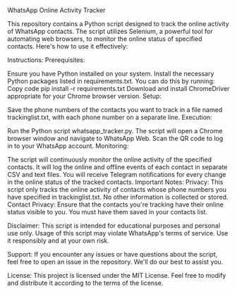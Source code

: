 WhatsApp Online Activity Tracker

This repository contains a Python script designed to track the online activity of WhatsApp contacts. The script utilizes Selenium, a powerful tool for automating web browsers, to monitor the online status of specified contacts. Here's how to use it effectively:

Instructions:
Prerequisites:

Ensure you have Python installed on your system.
Install the necessary Python packages listed in requirements.txt. You can do this by running:
Copy code
pip install -r requirements.txt
Download and install ChromeDriver appropriate for your Chrome browser version.
Setup:

Save the phone numbers of the contacts you want to track in a file named trackinglist.txt, with each phone number on a separate line.
Execution:

Run the Python script whatsapp_tracker.py.
The script will open a Chrome browser window and navigate to WhatsApp Web.
Scan the QR code to log in to your WhatsApp account.
Monitoring:

The script will continuously monitor the online activity of the specified contacts.
It will log the online and offline events of each contact in separate CSV and text files.
You will receive Telegram notifications for every change in the online status of the tracked contacts.
Important Notes:
Privacy: This script only tracks the online activity of contacts whose phone numbers you have specified in trackinglist.txt. No other information is collected or stored.
Contact Privacy: Ensure that the contacts you're tracking have their online status visible to you. You must have them saved in your contacts list.


Disclaimer:
This script is intended for educational purposes and personal use only. Usage of this script may violate WhatsApp's terms of service. Use it responsibly and at your own risk.

Support:
If you encounter any issues or have questions about the script, feel free to open an issue in the repository. We'll do our best to assist you.

License:
This project is licensed under the MIT License. Feel free to modify and distribute it according to the terms of the license.